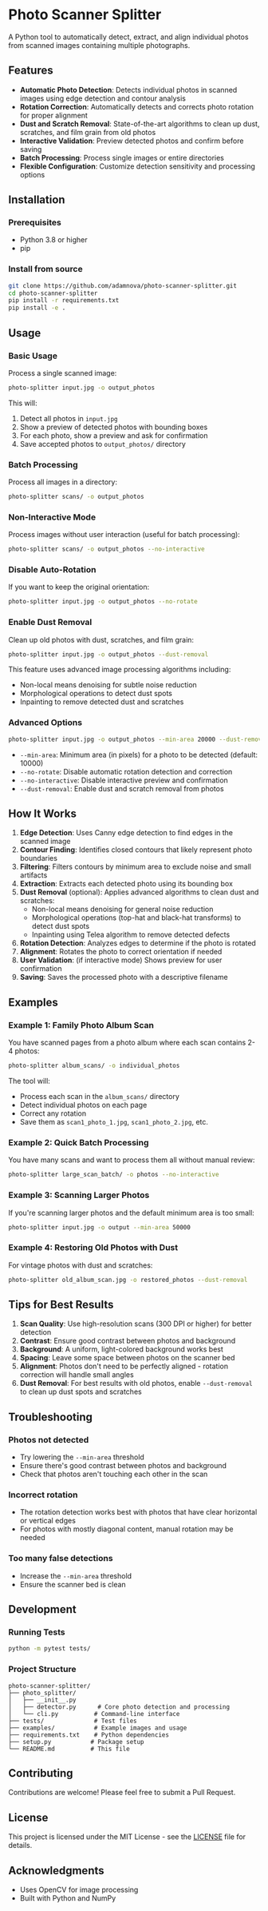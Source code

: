 # Photo Scanner Splitter

A Python tool to automatically detect, extract, and align individual photos from scanned images containing multiple photographs.

## Features

- **Automatic Photo Detection**: Detects individual photos in scanned images using edge detection and contour analysis
- **Rotation Correction**: Automatically detects and corrects photo rotation for proper alignment
- **Dust and Scratch Removal**: State-of-the-art algorithms to clean up dust, scratches, and film grain from old photos
- **Interactive Validation**: Preview detected photos and confirm before saving
- **Batch Processing**: Process single images or entire directories
- **Flexible Configuration**: Customize detection sensitivity and processing options

## Installation

### Prerequisites

- Python 3.8 or higher
- pip

### Install from source

```bash
git clone https://github.com/adamnova/photo-scanner-splitter.git
cd photo-scanner-splitter
pip install -r requirements.txt
pip install -e .
```

## Usage

### Basic Usage

Process a single scanned image:

```bash
photo-splitter input.jpg -o output_photos
```

This will:
1. Detect all photos in `input.jpg`
2. Show a preview of detected photos with bounding boxes
3. For each photo, show a preview and ask for confirmation
4. Save accepted photos to `output_photos/` directory

### Batch Processing

Process all images in a directory:

```bash
photo-splitter scans/ -o output_photos
```

### Non-Interactive Mode

Process images without user interaction (useful for batch processing):

```bash
photo-splitter scans/ -o output_photos --no-interactive
```

### Disable Auto-Rotation

If you want to keep the original orientation:

```bash
photo-splitter input.jpg -o output_photos --no-rotate
```

### Enable Dust Removal

Clean up old photos with dust, scratches, and film grain:

```bash
photo-splitter input.jpg -o output_photos --dust-removal
```

This feature uses advanced image processing algorithms including:
- Non-local means denoising for subtle noise reduction
- Morphological operations to detect dust spots
- Inpainting to remove detected dust and scratches

### Advanced Options

```bash
photo-splitter input.jpg -o output_photos --min-area 20000 --dust-removal
```

- `--min-area`: Minimum area (in pixels) for a photo to be detected (default: 10000)
- `--no-rotate`: Disable automatic rotation detection and correction
- `--no-interactive`: Disable interactive preview and confirmation
- `--dust-removal`: Enable dust and scratch removal from photos

## How It Works

1. **Edge Detection**: Uses Canny edge detection to find edges in the scanned image
2. **Contour Finding**: Identifies closed contours that likely represent photo boundaries
3. **Filtering**: Filters contours by minimum area to exclude noise and small artifacts
4. **Extraction**: Extracts each detected photo using its bounding box
5. **Dust Removal** (optional): Applies advanced algorithms to clean dust and scratches:
   - Non-local means denoising for general noise reduction
   - Morphological operations (top-hat and black-hat transforms) to detect dust spots
   - Inpainting using Telea algorithm to remove detected defects
6. **Rotation Detection**: Analyzes edges to determine if the photo is rotated
7. **Alignment**: Rotates the photo to correct orientation if needed
8. **User Validation**: (if interactive mode) Shows preview for user confirmation
9. **Saving**: Saves the processed photo with a descriptive filename

## Examples

### Example 1: Family Photo Album Scan

You have scanned pages from a photo album where each scan contains 2-4 photos:

```bash
photo-splitter album_scans/ -o individual_photos
```

The tool will:
- Process each scan in the `album_scans/` directory
- Detect individual photos on each page
- Correct any rotation
- Save them as `scan1_photo_1.jpg`, `scan1_photo_2.jpg`, etc.

### Example 2: Quick Batch Processing

You have many scans and want to process them all without manual review:

```bash
photo-splitter large_scan_batch/ -o photos --no-interactive
```

### Example 3: Scanning Larger Photos

If you're scanning larger photos and the default minimum area is too small:

```bash
photo-splitter input.jpg -o output --min-area 50000
```

### Example 4: Restoring Old Photos with Dust

For vintage photos with dust and scratches:

```bash
photo-splitter old_album_scan.jpg -o restored_photos --dust-removal
```

## Tips for Best Results

1. **Scan Quality**: Use high-resolution scans (300 DPI or higher) for better detection
2. **Contrast**: Ensure good contrast between photos and background
3. **Background**: A uniform, light-colored background works best
4. **Spacing**: Leave some space between photos on the scanner bed
5. **Alignment**: Photos don't need to be perfectly aligned - rotation correction will handle small angles
6. **Dust Removal**: For best results with old photos, enable `--dust-removal` to clean up dust spots and scratches

## Troubleshooting

### Photos not detected

- Try lowering the `--min-area` threshold
- Ensure there's good contrast between photos and background
- Check that photos aren't touching each other in the scan

### Incorrect rotation

- The rotation detection works best with photos that have clear horizontal or vertical edges
- For photos with mostly diagonal content, manual rotation may be needed

### Too many false detections

- Increase the `--min-area` threshold
- Ensure the scanner bed is clean

## Development

### Running Tests

```bash
python -m pytest tests/
```

### Project Structure

```
photo-scanner-splitter/
├── photo_splitter/
│   ├── __init__.py
│   ├── detector.py      # Core photo detection and processing
│   └── cli.py          # Command-line interface
├── tests/              # Test files
├── examples/           # Example images and usage
├── requirements.txt    # Python dependencies
├── setup.py           # Package setup
└── README.md          # This file
```

## Contributing

Contributions are welcome! Please feel free to submit a Pull Request.

## License

This project is licensed under the MIT License - see the [LICENSE](LICENSE) file for details.

## Acknowledgments

- Uses OpenCV for image processing
- Built with Python and NumPy